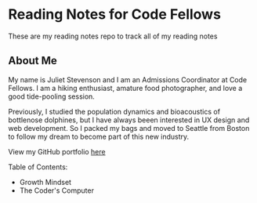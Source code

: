 # Reading Notes for Code Fellows

These are my reading notes repo to track all of my reading notes

## About Me

My name is Juliet Stevenson and I am an Admissions Coordinator at Code Fellows. I am a hiking enthusiast, amature food photographer, and love a good tide-pooling session. 

Previously, I studied the population dynamics and bioacoustics of bottlenose dolphines, but I have always beeen interested in UX design and web development. So I packed my bags and moved to Seattle from Boston to follow my dream to become part of this new industry.

View my GitHub portfolio [here](https://github.com/JulietStevenson)

Table of Contents:
- Growth Mindset
- The Coder's Computer
